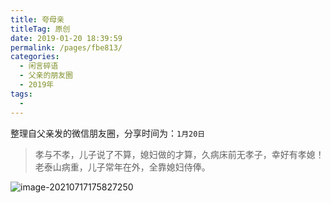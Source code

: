 ```yaml
---
title: 夸母亲
titleTag: 原创
date: 2019-01-20 18:39:59
permalink: /pages/fbe813/
categories:
  - 闲言碎语
  - 父亲的朋友圈
  - 2019年
tags:
  - 
---
```

整理自父亲发的微信朋友圈，分享时间为：`1月20日`

> 孝与不孝，儿子说了不算，媳妇做的才算，久病床前无孝子，幸好有孝媳！
>老泰山病重，儿子常年在外，全靠媳妇侍俸。

![image-20210717175827250](http://t.eryajf.net/imgs/2021/09/ca6f6773f7319045.jpg)